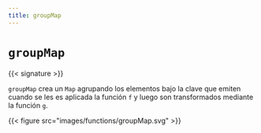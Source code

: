 ```yaml
---
title: groupMap
---
```


# `groupMap`

{{< signature >}}

`groupMap` crea un `Map` agrupando los elementos bajo la clave que emiten cuando se les es aplicada la función `f` y luego son transformados mediante la función `g`.

{{< figure src="images/functions/groupMap.svg" >}}

